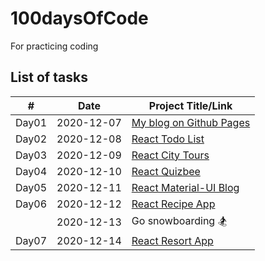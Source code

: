 # 100daysOfCode
For practicing coding

## List of tasks
| # | Date | Project Title/Link |
| - | ---- | ------------------- |
| Day01 | 2020-12-07 | [My blog on Github Pages](https://github.com/yujuc/100DaysOfCode/wiki/My-blog-on-Github-Pages) |
| Day02 | 2020-12-08 | [React Todo List](https://github.com/yujuc/100DaysOfCode/tree/main/react-todo-list) |
| Day03 | 2020-12-09 | [React City Tours](https://github.com/yujuc/100DaysOfCode/tree/main/react-city-tours) |
| Day04 | 2020-12-10 | [React Quizbee](https://github.com/yujuc/100DaysOfCode/tree/main/react-quizbee) |
| Day05 | 2020-12-11 | [React Material-UI Blog](https://github.com/yujuc/100DaysOfCode/tree/main/react-material-ui-blog) |
| Day06 | 2020-12-12 | [React Recipe App](https://github.com/yujuc/100DaysOfCode/tree/main/react-recipe-app) |
|       | 2020-12-13 | Go snowboarding 🏂 |
| Day07 | 2020-12-14 | [React Resort App](https://github.com/yujuc/100DaysOfCode/tree/main/react-resort) |


